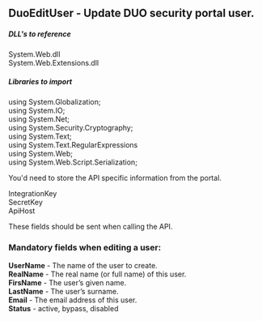 ## DuoEditUser - Update DUO security portal user.

##### DLL's to reference

System.Web.dll </br>
System.Web.Extensions.dll </br>

##### Libraries to import
using System.Globalization; </br>
using System.IO; </br>
using System.Net; </br>
using System.Security.Cryptography; </br>
using System.Text; </br>
using System.Text.RegularExpressions </br>
using System.Web; </br>
using System.Web.Script.Serialization;

You'd need to store the API specific information from the portal.

IntegrationKey </br>
SecretKey </br>
ApiHost

These fields should be sent when calling the API.

### Mandatory fields when editing a user:
**UserName**	- The name of the user to create.	</br>
**RealName**	- The real name (or full name) of this user.	</br>
**FirsName**	- The user’s given name.	</br>
**LastName**	- The user’s surname.	</br>
**Email**		- The email address of this user.	</br>
**Status**		- active, bypass, disabled	